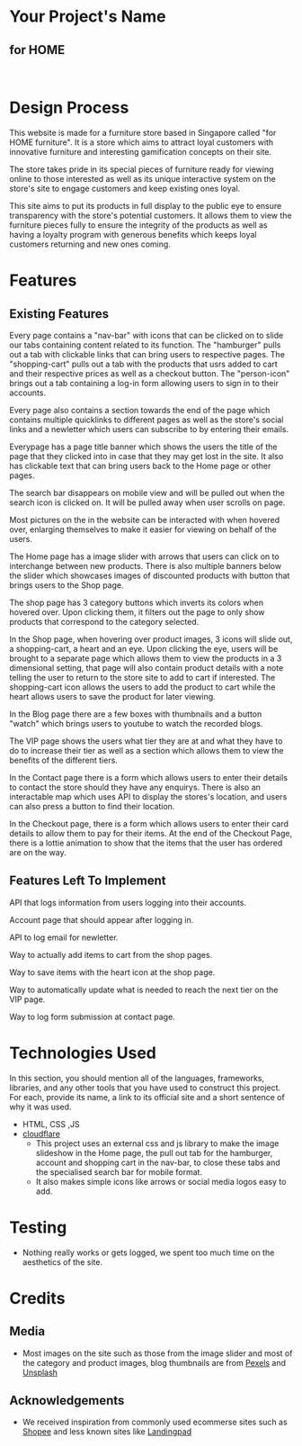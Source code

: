 # Your Project's Name

## __for HOME__
<br>

# Design Process
 
This website is made for a furniture store based in Singapore called "for HOME furniture". It is a store which aims to attract loyal customers with innovative furniture and interesting gamification concepts on their site.

The store takes pride in its special pieces of furniture ready for viewing online to those interested as well as its unique interactive system on the store's site to engage customers and keep existing ones loyal.

This site aims to put its products in full display to the public eye to ensure transparency with the store's potential customers. It allows them to view the furniture pieces fully to ensure the integrity of the products as well as having a loyalty program with generous benefits which keeps loyal customers returning and new ones coming.

# Features

## Existing Features

Every page contains a "nav-bar" with icons that can be clicked on to slide our tabs containing content related to its function. The "hamburger" pulls out a tab with clickable links that can bring users to respective pages. The "shopping-cart" pulls out a tab with the products that usrs added to cart and their respective prices as well as a checkout button. The "person-icon" brings out a tab containing a log-in form allowing users to sign in to their accounts.

Every page also contains a section towards the end of the page which contains multiple quicklinks to different pages as well as the store's social links and a newletter which users can subscribe to by entering their emails.

Everypage has a page title banner which shows the users the title of the page that they clicked into in case that they may get lost in the site. It also has clickable text that can bring users back to the Home page or other pages.

The search bar disappears on mobile view and will be pulled out when the search icon is clicked on. It will be pulled away when user scrolls on page.

Most pictures on the in the website can be interacted with when hovered over, enlarging themselves to make it easier for viewing on behalf of the users.

The Home page has a image slider with arrows that users can click on to interchange between new products. There is also multiple banners below the slider which showcases images of discounted products with button that brings users to the Shop page.

The shop page has 3 category buttons which inverts its colors when hovered over. Upon clicking them, it filters out the page to only show products that correspond to the category selected.

In the Shop page, when hovering over product images, 3 icons will slide out, a shopping-cart, a heart and an eye. Upon clicking the eye, users will be brought to a separate page which allows them to view the products in a 3 dimensional setting, that page will also contain product details with a note telling the user to return to the store site to add to cart if interested. The shopping-cart icon allows the users to add the product to cart while the heart allows users to save the product for later viewing.

In the Blog page there are a few boxes with thumbnails and a button "watch" which brings users to youtube to watch the recorded blogs.

The VIP page shows the users what tier they are at and what they have to do to increase their tier as well as a section which allows them to view the benefits of the different tiers.

In the Contact page there is a form which allows users to enter their details to contact the store should they have any enquirys. There is also an interactable map which uses API to display the stores's location, and users can also press a button to find their location.

In the Checkout page, there is a form which allows users to enter their card details to allow them to pay for their items. At the end of the Checkout Page, there is a lottie animation to show that the items that the user has ordered are on the way.

## Features Left To Implement

API that logs information from users logging into their accounts.

Account page that should appear after logging in.

API to log email for newletter.

Way to actually add items to cart from the shop pages.

Way to save items with the heart icon at the shop page.

Way to automatically update what is needed to reach the next tier on the VIP page.

Way to log form submission at contact page.

# Technologies Used

In this section, you should mention all of the languages, frameworks, libraries, and any other tools that you have used to construct this project. For each, provide its name, a link to its official site and a short sentence of why it was used.

- HTML, CSS ,JS
- [cloudflare](https://cdnjs.cloudflare.com/ajax/libs/font-awesome/5.15.4/css/all.min.css)
    - This project uses an external css and js library to make the image slideshow in the Home page, the pull out tab for the hamburger, account and shopping cart in the nav-bar, to close these tabs and the specialised search bar for mobile format.
    - It also makes simple icons like arrows or social media logos easy to add.

# Testing

- Nothing really works or gets logged, we spent too much time on the aesthetics of the site.

# Credits

## Media

- Most images on the site such as those from the image slider and most of the category and product images, blog thumbnails are from [Pexels](https://www.pexels.com) and [Unsplash](https://unsplash.com)

## Acknowledgements

- We received inspiration from commonly used ecommerse sites such as [Shopee](https://shopee.sg) and less known sites like [Landingpad](https://landingpad.shop)